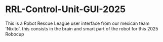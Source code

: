 # RRL-Control-Unit-GUI-2025
This is a Robot Rescue League user interface from our mexican team 'Nixito', this consists in the brain and smart part of the robot for this 2025 Robocup
